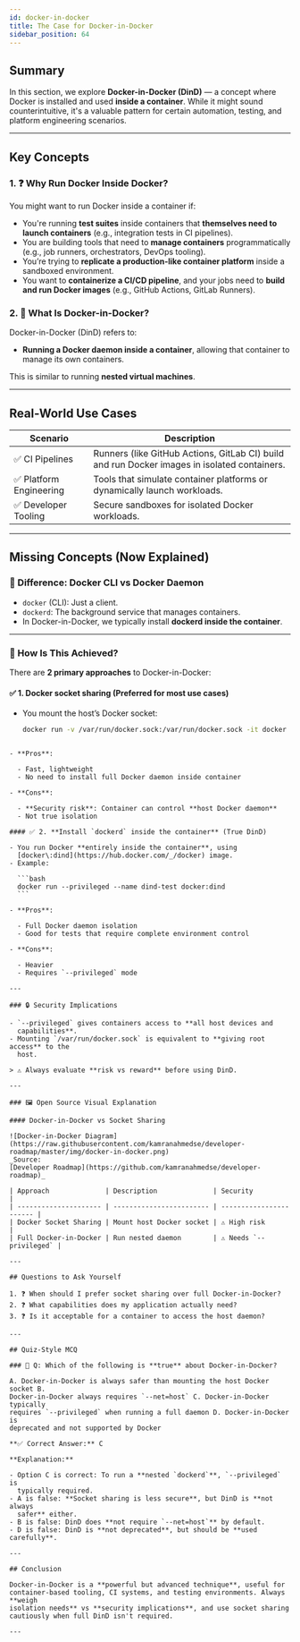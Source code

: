 ```yaml
---
id: docker-in-docker
title: The Case for Docker-in-Docker
sidebar_position: 64
---
```


## Summary

In this section, we explore **Docker-in-Docker (DinD)** — a concept where Docker
is installed and used **inside a container**. While it might sound
counterintuitive, it's a valuable pattern for certain automation, testing, and
platform engineering scenarios.

---

## Key Concepts

### 1. ❓ Why Run Docker Inside Docker?

You might want to run Docker inside a container if:

- You're running **test suites** inside containers that **themselves need to
  launch containers** (e.g., integration tests in CI pipelines).
- You are building tools that need to **manage containers** programmatically
  (e.g., job runners, orchestrators, DevOps tooling).
- You’re trying to **replicate a production-like container platform** inside a
  sandboxed environment.
- You want to **containerize a CI/CD pipeline**, and your jobs need to **build
  and run Docker images** (e.g., GitHub Actions, GitLab Runners).

### 2. 🔄 What Is Docker-in-Docker?

Docker-in-Docker (DinD) refers to:

- **Running a Docker daemon inside a container**, allowing that container to
  manage its own containers.

This is similar to running **nested virtual machines**.

---

## Real-World Use Cases

| Scenario                | Description                                                                                  |
| ----------------------- | -------------------------------------------------------------------------------------------- |
| ✅ CI Pipelines         | Runners (like GitHub Actions, GitLab CI) build and run Docker images in isolated containers. |
| ✅ Platform Engineering | Tools that simulate container platforms or dynamically launch workloads.                     |
| ✅ Developer Tooling    | Secure sandboxes for isolated Docker workloads.                                              |

---

## Missing Concepts (Now Explained)

### 🔧 Difference: Docker CLI vs Docker Daemon

- `docker` (CLI): Just a client.
- `dockerd`: The background service that manages containers.
- In Docker-in-Docker, we typically install **dockerd inside the container**.

---

### 🧱 How Is This Achieved?

There are **2 primary approaches** to Docker-in-Docker:

#### ✅ 1. **Docker socket sharing** (Preferred for most use cases)

- You mount the host’s Docker socket:
  ```bash
  docker run -v /var/run/docker.sock:/var/run/docker.sock -it docker
  ```

````

- **Pros**:

  - Fast, lightweight
  - No need to install full Docker daemon inside container

- **Cons**:

  - **Security risk**: Container can control **host Docker daemon**
  - Not true isolation

#### ✅ 2. **Install `dockerd` inside the container** (True DinD)

- You run Docker **entirely inside the container**, using
  [docker\:dind](https://hub.docker.com/_/docker) image.
- Example:

  ```bash
  docker run --privileged --name dind-test docker:dind
  ```

- **Pros**:

  - Full Docker daemon isolation
  - Good for tests that require complete environment control

- **Cons**:

  - Heavier
  - Requires `--privileged` mode

---

### 🔒 Security Implications

- `--privileged` gives containers access to **all host devices and
  capabilities**.
- Mounting `/var/run/docker.sock` is equivalent to **giving root access** to the
  host.

> ⚠️ Always evaluate **risk vs reward** before using DinD.

---

### 🖼️ Open Source Visual Explanation

#### Docker-in-Docker vs Socket Sharing

![Docker-in-Docker Diagram](https://raw.githubusercontent.com/kamranahmedse/developer-roadmap/master/img/docker-in-docker.png)
_Source:
[Developer Roadmap](https://github.com/kamranahmedse/developer-roadmap)_

| Approach              | Description              | Security                |
| --------------------- | ------------------------ | ----------------------- |
| Docker Socket Sharing | Mount host Docker socket | ⚠️ High risk            |
| Full Docker-in-Docker | Run nested daemon        | ⚠️ Needs `--privileged` |

---

## Questions to Ask Yourself

1. ❓ When should I prefer socket sharing over full Docker-in-Docker?
2. ❓ What capabilities does my application actually need?
3. ❓ Is it acceptable for a container to access the host daemon?

---

## Quiz-Style MCQ

### 📌 Q: Which of the following is **true** about Docker-in-Docker?

A. Docker-in-Docker is always safer than mounting the host Docker socket B.
Docker-in-Docker always requires `--net=host` C. Docker-in-Docker typically
requires `--privileged` when running a full daemon D. Docker-in-Docker is
deprecated and not supported by Docker

**✅ Correct Answer:** C

**Explanation:**

- Option C is correct: To run a **nested `dockerd`**, `--privileged` is
  typically required.
- A is false: **Socket sharing is less secure**, but DinD is **not always
  safer** either.
- B is false: DinD does **not require `--net=host`** by default.
- D is false: DinD is **not deprecated**, but should be **used carefully**.

---

## Conclusion

Docker-in-Docker is a **powerful but advanced technique**, useful for
container-based tooling, CI systems, and testing environments. Always **weigh
isolation needs** vs **security implications**, and use socket sharing
cautiously when full DinD isn't required.

---
````
